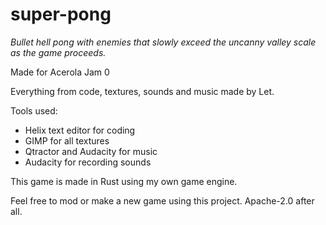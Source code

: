 # super-pong
*Bullet hell pong with enemies that slowly exceed the uncanny valley scale as the game proceeds.*

Made for Acerola Jam 0

Everything from code, textures, sounds and music made by Let.

Tools used:
- Helix text editor for coding
- GIMP for all textures
- Qtractor and Audacity for music
- Audacity for recording sounds

This game is made in Rust using my own game engine.

Feel free to mod or make a new game using this project. Apache-2.0 after all.
